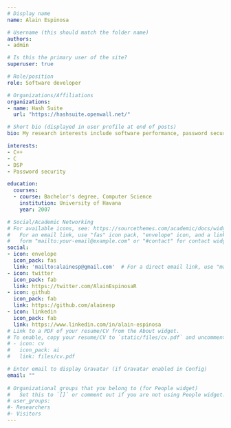 ```yaml
---
# Display name
name: Alain Espinosa

# Username (this should match the folder name)
authors:
- admin

# Is this the primary user of the site?
superuser: true

# Role/position
role: Software developer

# Organizations/Affiliations
organizations:
- name: Hash Suite
  url: "https://hashsuite.openwall.net/"

# Short bio (displayed in user profile at end of posts)
bio: My research interests include software performance, password security, DSP and ultrasonic communications.

interests:
- C++
- C
- DSP
- Password security

education:
  courses:
  - course: Bachelor's degree, Computer Science
    institution: University of Havana
    year: 2007

# Social/Academic Networking
# For available icons, see: https://sourcethemes.com/academic/docs/widgets/#icons
#   For an email link, use "fas" icon pack, "envelope" icon, and a link in the
#   form "mailto:your-email@example.com" or "#contact" for contact widget.
social:
- icon: envelope
  icon_pack: fas
  link: 'mailto:alainesp@gmail.com'  # For a direct email link, use "mailto:test@example.org".
- icon: twitter
  icon_pack: fab
  link: https://twitter.com/AlainEspinosaR
- icon: github
  icon_pack: fab
  link: https://github.com/alainesp
- icon: linkedin
  icon_pack: fab
  link: https://www.linkedin.com/in/alain-espinosa
# Link to a PDF of your resume/CV from the About widget.
# To enable, copy your resume/CV to `static/files/cv.pdf` and uncomment the lines below.  
# - icon: cv
#   icon_pack: ai
#   link: files/cv.pdf

# Enter email to display Gravatar (if Gravatar enabled in Config)
email: ""
  
# Organizational groups that you belong to (for People widget)
#   Set this to `[]` or comment out if you are not using People widget.  
# user_groups:
#- Researchers
#- Visitors
---
```



